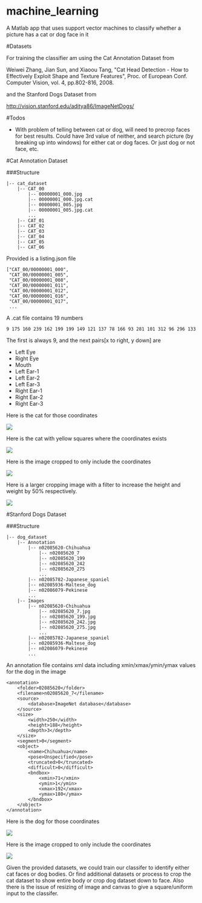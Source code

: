 # machine_learning
A Matlab app that uses support vector machines to classify whether a picture has a cat or dog face in it


#Datasets

For training the classifier am using the Cat Annotation Dataset from 

Weiwei Zhang, Jian Sun, and Xiaoou Tang, "Cat Head Detection - How to Effectively Exploit Shape and Texture Features", Proc. of European Conf. Computer Vision, vol. 4, pp.802-816, 2008.

and the Stanford Dogs Dataset from 

http://vision.stanford.edu/aditya86/ImageNetDogs/

#Todos

- With problem of telling between cat or dog, will need to precrop faces for best results. Could have 3rd value of neither, and search picture (by breaking up into windows) for either cat or dog faces. Or just dog or not face, etc.



#Cat Annotation Dataset

###Structure

    |-- cat_dataset
        |-- CAT_00
            |-- 00000001_000.jpg
            |-- 00000001_000.jpg.cat
            |-- 00000001_005.jpg
            |-- 00000001_005.jpg.cat
            ...
        |-- CAT_01
        |-- CAT_02
        |-- CAT_03
        |-- CAT_04
        |-- CAT_05
        |-- CAT_06

Provided is a listing.json file 

    ["CAT_00/00000001_000",
     "CAT_00/00000001_005",
     "CAT_00/00000001_008",
     "CAT_00/00000001_011",
     "CAT_00/00000001_012",
     "CAT_00/00000001_016",
     "CAT_00/00000001_017",
     ...

A .cat file contains 19 numbers

    9 175 160 239 162 199 199 149 121 137 78 166 93 281 101 312 96 296 133 

The first is always 9, and the next pairs[x to right, y down] are 

- Left Eye
- Right Eye
- Mouth
- Left Ear-1
- Left Ear-2
- Left Ear-3
- Right Ear-1
- Right Ear-2
- Right Ear-3

Here is the cat for those coordinates


![](readme_cat.jpg)


Here is the cat with yellow squares where the coordinates exists


![](readme_cat_dots.jpg)


Here is the image cropped to only include the coordinates

![](readme_cat_cropped.jpg)

Here is a larger cropping image with a filter to increase the height and weight by 50% respectively.

![](readme_cat_larger_cropped.jpg)

#Stanford Dogs Dataset

###Structure

    |-- dog_dataset
        |-- Annotation
            |-- n02085620-Chihuahua
                |-- n02085620_7
                |-- n02085620_199
                |-- n02085620_242
                |-- n02085620_275
                ...
            |-- n02085782-Japanese_spaniel
            |-- n02085936-Maltese_dog
            |-- n02086079-Pekinese
            ... 
        |-- Images
            |-- n02085620-Chihuahua
                |-- n02085620_7.jpg
                |-- n02085620_199.jpg
                |-- n02085620_242.jpg
                |-- n02085620_275.jpg
                ...
            |-- n02085782-Japanese_spaniel
            |-- n02085936-Maltese_dog
            |-- n02086079-Pekinese
            ... 


An annotation file contains xml data including xmin/xmax/ymin/ymax values for the dog in the image

    <annotation>
        <folder>02085620</folder>
        <filename>n02085620_7</filename>
        <source>
            <database>ImageNet database</database>
        </source>
        <size>
            <width>250</width>
            <height>188</height>
            <depth>3</depth>
        </size>
        <segment>0</segment>
        <object>
            <name>Chihuahua</name>
            <pose>Unspecified</pose>
            <truncated>0</truncated>
            <difficult>0</difficult>
            <bndbox>
                <xmin>71</xmin>
                <ymin>1</ymin>
                <xmax>192</xmax>
                <ymax>180</ymax>
            </bndbox>
        </object>
    </annotation>

Here is the dog for those coordinates

![](readme_dog.jpg)

Here is the image cropped to only include the coordinates

![](readme_dog_cropped.jpg)

Given the provided datasets, we could train our classifer to identify either cat faces or dog bodies.  Or find additional datasets or process to crop the cat dataset to show entire body or crop dog dataset down to face.  Also there is the issue of resizing of image and canvas to give a square/uniform input to the classifer.

